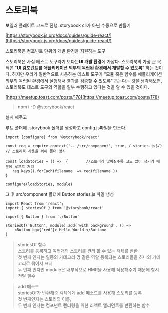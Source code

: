 # 스토리북

보일러 플레이트 코드로 진행. storybook cli가 아닌 수동으로 만들기

[https://storybook.js.org/docs/guides/guide-react/](https://storybook.js.org/docs/guides/guide-react/)

스토리북은 컴포넌트 단위의 개발 환경을 지원하는 도구

스토리북은 사실 테스트 도구라기 보다는**UI 개발 환경**에 가깝다. 스토리북의 가장 큰 목적은 "**UI 컴포넌트를 애플리케이션 외부의 독립된 환경에서 개발할 수 있도록**" 하는 것이다. 하지만 우리가 일반적으로 사용하는 테스트 도구가 "모듈 혹은 함수를 애플리케이션 외부의 독립된 환경에서 실행해서 결과를 검증할 수 있도록" 돕는다는 것을 생각해보면, 스토리북도 테스트 도구의 역할을 일부 수행하고 있다는 것을 알 수 있을 것이다.

[https://meetup.toast.com/posts/178](https://meetup.toast.com/posts/178)

> npm i -D @storybook/react

설치 해주고

루트 폴더에 .storybook 폴더를 생성하고 config.js파일을 만든다.

```
import {configure} from '@storybook/react'

const req = require.context('.../src/component', true, /.stories.js$/) // 스토리북 사용을 위해 폴더 명시

const loadStories = () =>  { 		//스토리가 많아질수록 코드 많이 생기기 때문에 루프로 처리
   req.keys().forEach(filename  => req(filename ))
}

configure(loadStories, module)
```

그 후 src/component 폴더에 Button.stories.js 파일 생성

```
import React from 'react';
import { storiesOf } from '@storybook/react'

import { Button } from './Button'

storiesOf('Button', module).add('with background', () =>
    <Button bg={'red'}> Hello World </Button>
)
```

> storiesOf 함수  
> 스토리를 등록하고 여러개의 스토리를 관리 할 수 있는 객체를 반환  
> 첫 번째 인자는 일종의 카테고리 명 같은 역할 등록되는 스토리들을 하나의 카테고리로 묶어서 표시  
> 두 번째 인자인 module은 내부적으로 HMR을 사용해 적용해주기 때문에 항시 전달 필수

> add 메소드  
> storiesOf가 반환해준 객체에게 add 메소드를 사용해 스토리를 등록  
> 첫 번째인자는 스토리의 이름,  
> 두 번째 인자는 컴포넌트 렌더링을 위한 리액트 엘리먼트를 반환하는 함수
